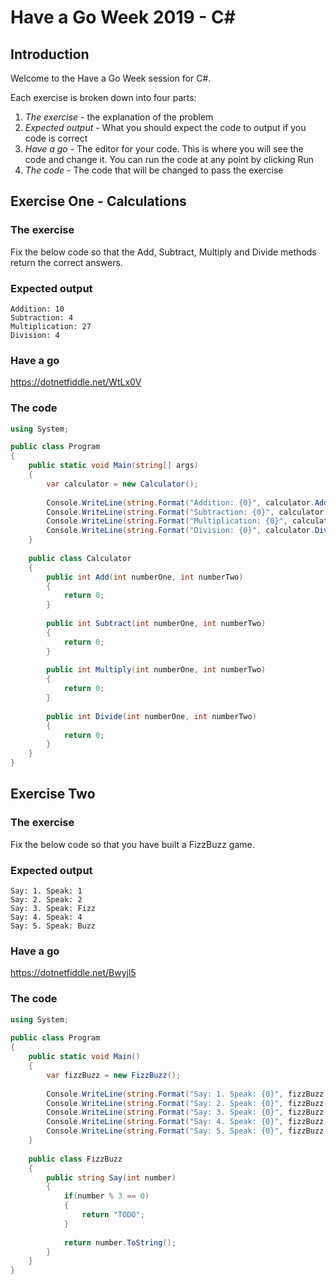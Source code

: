 # Have a Go Week 2019 - C#
## Introduction
Welcome to the Have a Go Week session for C#.

Each exercise is broken down into four parts:
1. *The exercise* - the explanation of the problem
1. *Expected output* - What you should expect the code to output if you code is correct
1. *Have a go* - The editor for your code. This is where you will see the code and change it. You can run the code at any point by clicking Run
1. *The code* - The code that will be changed to pass the exercise
## Exercise One - Calculations
### The exercise
Fix the below code so that the Add, Subtract, Multiply and Divide methods return the correct answers.
### Expected output
```
Addition: 10
Subtraction: 4
Multiplication: 27
Division: 4
```
### Have a go
https://dotnetfiddle.net/WtLx0V
### The code
```csharp
using System;

public class Program
{
	public static void Main(string[] args)
	{
		var calculator = new Calculator();
		
		Console.WriteLine(string.Format("Addition: {0}", calculator.Add(7,3)));
		Console.WriteLine(string.Format("Subtraction: {0}", calculator.Subtract(8,4)));
		Console.WriteLine(string.Format("Multiplication: {0}", calculator.Multiply(9,3)));
		Console.WriteLine(string.Format("Division: {0}", calculator.Divide(12,3)));
	}
	
	public class Calculator
	{
		public int Add(int numberOne, int numberTwo)
		{
			return 0;
		}
		
		public int Subtract(int numberOne, int numberTwo)
		{
			return 0;
		}
		
		public int Multiply(int numberOne, int numberTwo)
		{
			return 0;
		}
		
		public int Divide(int numberOne, int numberTwo)
		{
			return 0;
		}
	}
}
```
## Exercise Two
### The exercise
Fix the below code so that you have built a FizzBuzz game.
### Expected output
```
Say: 1. Speak: 1
Say: 2. Speak: 2
Say: 3. Speak: Fizz
Say: 4. Speak: 4
Say: 5. Speak: Buzz
```
### Have a go
https://dotnetfiddle.net/Bwyjl5
### The code
```csharp
using System;
					
public class Program
{
	public static void Main()
	{
		var fizzBuzz = new FizzBuzz();
		
		Console.WriteLine(string.Format("Say: 1. Speak: {0}", fizzBuzz.Say(1)));
		Console.WriteLine(string.Format("Say: 2. Speak: {0}", fizzBuzz.Say(2)));
		Console.WriteLine(string.Format("Say: 3. Speak: {0}", fizzBuzz.Say(3)));
		Console.WriteLine(string.Format("Say: 4. Speak: {0}", fizzBuzz.Say(4)));
		Console.WriteLine(string.Format("Say: 5. Speak: {0}", fizzBuzz.Say(5)));
	}
	
	public class FizzBuzz
	{
		public string Say(int number)
		{
			if(number % 3 == 0)
			{
				return "TODO";
			}
			
			return number.ToString();
		}
	}
}
```
